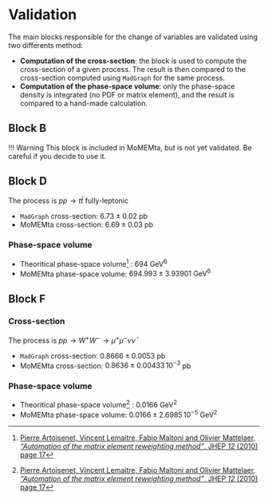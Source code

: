# Validation

The main blocks responsible for the change of variables are validated using two differents method:

 - **Computation of the cross-section**: the block is used to compute the cross-section of a given process. The result is then compared to the cross-section computed using `MadGraph` for the same process.
 - **Computation of the phase-space volume**: only the phase-space density is integrated (no PDF or matrix element), and the result is compared to a hand-made calculation.

## Block B

!!! Warning
This block is included in MoMEMta, but is not yet validated. Be careful if you decide to use it.

## Block D

The process is $pp \rightarrow t\bar{t}$ fully-leptonic

 - `MadGraph` cross-section: $6.73 \pm 0.02$ pb
 - MoMEMta cross-section: $6.69 \pm 0.03$ pb

### Phase-space volume

 - Theoritical phase-space volume[^1] : $694$ $\text{GeV}^6$
 - MoMEMta phase-space volume: $694.993 \pm 3.93901\ \text{GeV}^6$

## Block F

### Cross-section

The process is $pp \rightarrow W^+W^- \rightarrow \mu^+\mu^-\nu\bar{\nu}$

 - `MadGraph` cross-section: $0.8666 \pm 0.0053$ pb
 - MoMEMta cross-section: $0.8636 \pm 0.00433\,10^{-3}$ pb

### Phase-space volume

 - Theoritical phase-space volume[^1] : $0.0166$ $\text{GeV}^2$
 - MoMEMta phase-space volume: $0.0166 \pm 2.6985\,10^{-5}\ \text{GeV}^2$

[^1]: [Pierre Artoisenet, Vincent Lemaitre, Fabio Maltoni and Olivier Mattelaer, *“Automation of the matrix element reweighting method”*, JHEP *12* (2010) page 17](http://arxiv.org/pdf/1007.3300v2.pdf)
